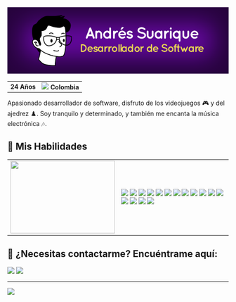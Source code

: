 
<img src="https://raw.githubusercontent.com/andresuarique/andresuarique/main/img/banner.png" alt="Andrés Suarique" />
<table>
  <tr>
    <td><b>24 Años</b></td>
    <td><img src="https://flagcdn.com/16x12/co.png"/> <b>Colombia</b></td>
  </tr>
</table>

<p>Apasionado desarrollador de software, disfruto de los videojuegos 🎮 y del ajedrez ♟️. Soy tranquilo y determinado, y también me encanta la música electrónica 🎶.</p>

<h2>💼 Mis Habilidades</h2>

<table>
  
  <tr>
    <td width ="50%">
      <img align="left" width="100%" height="165" src="https://github-readme-stats.vercel.app/api/top-langs/?username=andresuarique&theme=radical&hide_border=false&include_all_commits=true&count_private=true&layout=donut"/>
    </td>
    <td>
        <img src="https://img.shields.io/badge/Java-ED8B00?style=for-the-badge&logo=openjdk"/>
        <img src="https://img.shields.io/badge/spring-%236DB33F.svg?style=for-the-badge&logo=spring&logoColor=white"/>
        <img src="https://img.shields.io/badge/node.js-6DA55F?style=for-the-badge&logo=node.js&logoColor=white"/>
        <img src="https://img.shields.io/badge/express.js-%23404d59.svg?style=for-the-badge&logo=express&logoColor=%2361DAFB"/>
        <img src="https://img.shields.io/badge/javascript-%23323330.svg?style=for-the-badge&logo=javascript&logoColor=%23F7DF1E"/>
        <img src="https://img.shields.io/badge/typescript-%23007ACC.svg?style=for-the-badge&logo=typescript&logoColor=white"/>
        <img src="https://img.shields.io/badge/angular-%23DD0031.svg?style=for-the-badge&logo=angular&logoColor=white"/>
        <img src="https://img.shields.io/badge/html5-%23E34F26.svg?style=for-the-badge&logo=html5&logoColor=white"/>
        <img src="https://img.shields.io/badge/css3-%231572B6.svg?style=for-the-badge&logo=css3&logoColor=white"/>
        <img src="https://img.shields.io/badge/Sass-CC6699?style=for-the-badge&logo=sass&logoColor=white"/>
        <img src="https://img.shields.io/badge/tailwindcss-%2338B2AC.svg?style=for-the-badge&logo=tailwind-css&logoColor=white"/>
        <img src="https://img.shields.io/badge/mysql-%2300000f.svg?style=for-the-badge&logo=mysql&logoColor=white"/>
        <img src="https://img.shields.io/badge/postgres-%23316192.svg?style=for-the-badge&logo=postgresql&logoColor=white"/>
        <img src="https://img.shields.io/badge/docker-%232496ED.svg?style=for-the-badge&logo=docker&logoColor=white"/>
        <img src="https://img.shields.io/badge/git-%23F05032.svg?style=for-the-badge&logo=git&logoColor=white"/>
        <img src="https://img.shields.io/badge/-Arduino-00979D?style=for-the-badge&logo=Arduino&logoColor=white"/>
    </td>
  </tr>
</table>


<h2>📨 ¿Necesitas contactarme? Encuéntrame aquí: </h2>
<p>
  <a href="https://linkedin.com/in/andresuarique"><img src="https://img.shields.io/badge/linkedin-0077B5.svg?style=for-the-badge&logo=linkedin&logoColor=white"/></a>
    <a href="mailto:andresuarique@gmail.com?subject=%5BGitHub%5D%20Contacto%20desde%20GitHub&body=Hola%20Andr%C3%A9s%2C%0A%0AEspero%20que%20est%C3%A9s%20bien.%20Mi%20nombre%20es%20...%0A%0AMuchas%20gracias%20por%20tu%20tiempo%20y%20espero%20tener%20noticias%20tuyas%20pronto.%0A%0ASaludos%20cordiales%2C"><img src="https://img.shields.io/badge/e‑mail-D14836.svg?style=for-the-badge&logo=GMail&logoColor=white"/></a>
</p>

----
<img src="https://komarev.com/ghpvc/?username=andresuarique&label=Profile%20views&color=6508A0&style=for-the-badge" />
